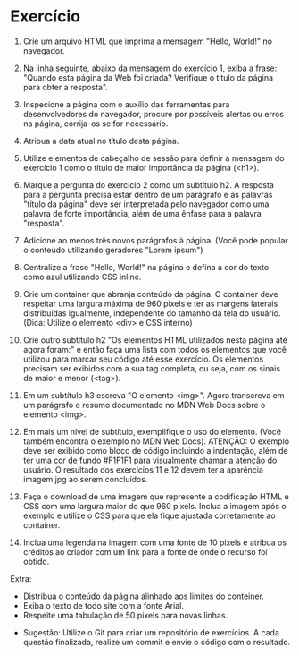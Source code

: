 # Exercício

1. Crie um arquivo HTML que imprima a mensagem "Hello, World!" no navegador.

2. Na linha seguinte, abaixo da mensagem do exercício 1, exiba a frase: "Quando esta página da Web foi criada? Verifique o título da página para obter a resposta".

3. Inspecione a página com o auxílio das ferramentas para desenvolvedores do navegador, procure por possíveis alertas ou erros na página, corrija-os se for necessário.

4. Atribua a data atual no título desta página.

5. Utilize elementos de cabeçalho de sessão para definir a mensagem do exercício 1 como o título de maior importância da página (&lt;h1&gt;).

6. Marque a pergunta do exercício 2 como um subtítulo h2. A resposta para a pergunta precisa estar dentro de um parágrafo e as palavras "título da página" deve ser interpretada pelo navegador como uma palavra de forte importância, além de uma ênfase para a palavra "resposta".

7. Adicione ao menos três novos parágrafos à página. (Você pode popular o conteúdo utilizando geradores "Lorem ipsum")

8. Centralize a frase "Hello, World!" na página e defina a cor do texto como azul utilizando CSS inline.

9. Crie um container que abranja conteúdo da página. O container deve respeitar uma largura máxima de 960 pixels e ter as margens laterais distribuídas igualmente, independente do tamanho da tela do usuário. (Dica: Utilize o elemento &lt;div&gt; e CSS interno)

10. Crie outro subtítulo h2 "Os elementos HTML utilizados nesta página até agora foram:" e então faça uma lista com todos os elementos que você utilizou para marcar seu código até esse exercício. Os elementos precisam ser exibidos com a sua tag completa, ou seja, com os sinais de maior e menor (&lt;tag&gt;).

11. Em um subtítulo h3 escreva "O elemento &lt;img&gt;". Agora transcreva em um parágrafo o resumo documentado no MDN Web Docs sobre o elemento &lt;img&gt;.

12. Em mais um nível de subtítulo, exemplifique o uso do elemento. (Você também encontra o exemplo no MDN Web Docs). ATENÇÃO: O exemplo deve ser exibido como bloco de código incluindo a indentação, além de ter uma cor de fundo #F1F1F1 para visualmente chamar a atenção do usuário. O resultado dos exercícios 11 e 12 devem ter a aparência imagem.jpg ao serem concluídos.

13. Faça o download de uma imagem que represente a codificação HTML e CSS com uma largura maior do que 960 pixels. Inclua a imagem após o exemplo e utilize o CSS para que ela fique ajustada corretamente ao container.

14. Inclua uma legenda na imagem com uma fonte de 10 pixels e atribua os créditos ao criador com um link para a fonte de onde o recurso foi obtido.

Extra:
* Distribua o conteúdo da página alinhado aos limites do conteiner.
* Exiba o texto de todo site com a fonte Arial.
* Respeite uma tabulação de 50 pixels para novas linhas.
- Sugestão: Utilize o Git para criar um repositório de exercícios. A cada questão finalizada, realize um commit e envie o código com o resultado.